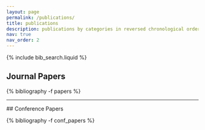 ```yaml
---
layout: page
permalink: /publications/
title: publications
description: publications by categories in reversed chronological order. generated by jekyll-scholar.
nav: true
nav_order: 2
---
```


<!-- _pages/publications.md -->

<!-- Bibsearch Feature -->

{% include bib_search.liquid %}

## Journal Papers
<!-- _pages/publications.md -->
<div class="publications">
{% bibliography -f papers %}
</div>
<hr>
## Conference Papers
<!-- _pages/publications.md -->
<div class="publications">

{% bibliography -f conf_papers %}

</div>

</div>
